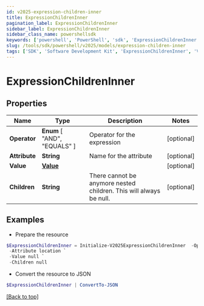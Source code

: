```yaml
---
id: v2025-expression-children-inner
title: ExpressionChildrenInner
pagination_label: ExpressionChildrenInner
sidebar_label: ExpressionChildrenInner
sidebar_class_name: powershellsdk
keywords: ['powershell', 'PowerShell', 'sdk', 'ExpressionChildrenInner', 'V2025ExpressionChildrenInner'] 
slug: /tools/sdk/powershell/v2025/models/expression-children-inner
tags: ['SDK', 'Software Development Kit', 'ExpressionChildrenInner', 'V2025ExpressionChildrenInner']
---
```



# ExpressionChildrenInner

## Properties

Name | Type | Description | Notes
------------ | ------------- | ------------- | -------------
**Operator** |  **Enum** [  "AND",    "EQUALS" ] | Operator for the expression | [optional] 
**Attribute** | **String** | Name for the attribute | [optional] 
**Value** | [**Value**](value) |  | [optional] 
**Children** | **String** | There cannot be anymore nested children. This will always be null. | [optional] 

## Examples

- Prepare the resource
```powershell
$ExpressionChildrenInner = Initialize-V2025ExpressionChildrenInner  -Operator EQUALS `
 -Attribute location `
 -Value null `
 -Children null
```

- Convert the resource to JSON
```powershell
$ExpressionChildrenInner | ConvertTo-JSON
```


[[Back to top]](#) 

